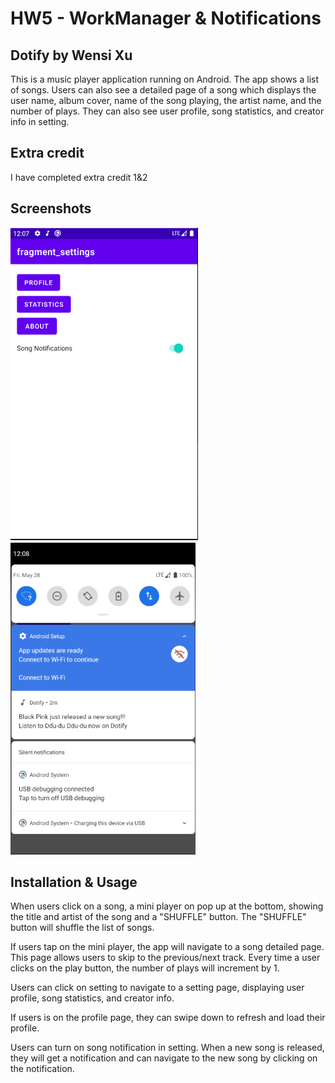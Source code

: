 # HW5 - WorkManager & Notifications

## Dotify by Wensi Xu

This is a music player application running on Android. The app shows a list of songs. Users can also see a detailed page of a song which displays the user name, album cover, name of the song playing, the artist name, and the number of plays. They can also see user profile, song statistics, and creator info in setting.

## Extra credit
I have completed extra credit 1&2

## Screenshots

<img src="screenshots/songNotify.png" alt="Screenshot of notification" height="500" />

<img src="screenshots/songNotify2.png" alt="Screenshot of notification" height="500" />



## Installation & Usage
When users click on a song, a mini player on pop up at the bottom, showing the title and artist of the song and a "SHUFFLE" button. The "SHUFFLE" button will shuffle the list of songs.

If users tap on the mini player, the app will navigate to a song detailed page. This page allows users to skip to the previous/next track. Every time a user clicks on the play button, the number of plays will increment by 1.

Users can click on setting to navigate to a setting page, displaying user profile, song statistics, and creator info.

If users is on the profile page, they can swipe down to refresh and load their profile.

Users can turn on song notification in setting. When a new song is released, they will get a notification and can navigate to the new song by clicking on the notification.